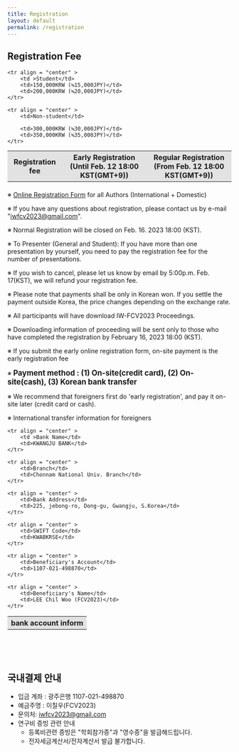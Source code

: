```yaml
---
title: Registration
layout: default
permalink: /registration
---
```


## Registration Fee

<div>
  <table style= "margin: auto">
    <th style = "background-color: #E2E2E2">Registration fee</th>
    <th style = "background-color: #E2E2E2">Early Registration<br>(Until Feb. 12 18:00 KST(GMT+9))</th>
    <th style = "background-color: #E2E2E2">Regular Registration<br>(From Feb. 12 18:00 KST(GMT+9))</th>

    <tr align = "center" >
        <td >Student</td>
        <td>150,000KRW (≒15,000JPY)</td>
        <td>200,000KRW (≒20,000JPY)</td>
    </tr>

    <tr align = "center" >
        <td>Non-student</td>
        
        <td>300,000KRW (≒30,000JPY)</td>
        <td>350,000KRW (≒35,000JPY)</td>
    </tr>
  </table>
</div>
<div style="margin: 20px;"></div>

※ [Online Registration Form](https://docs.google.com/forms/d/e/1FAIpQLSctOYXDpjWT23TLsi1PXiTSfTLqwus6dHD6U2SDfOT8NP9N9A/viewform?usp=sharing) for all Authors (International + Domestic)

※ If you have any questions about registration, please contact us by e-mail "iwfcv2023@gmail.com".

※ Normal Registration will be closed on Feb. 16. 2023 18:00 (KST).

※ To Presenter (General and Student): If you have more than one presentation by yourself, you need to pay the registration fee for the number of presentations.

※ If you wish to cancel, please let us know by email by 5:00p.m. Feb. 17(KST), we will refund your registration fee.

※ Please note that payments shall be only in Korean won. If you settle the payment outside Korea, the price changes depending on the exchange rate.

※ All participants will have download IW-FCV2023 Proceedings.

※ Downloading information of proceeding will be sent only to those who have completed the registration by February 16, 2023 18:00 (KST).

※ If you submit the early online registration form, on-site payment is the early registration fee

<span>※</span> <b style="font-size: 1.2em">Payment method : (1) On-site(credit card), (2) On-site(cash), (3) Korean bank transfer</b>

※ We recommend that foreigners first do 'early registration', and pay it on-site later (credit card or cash).

※ International transfer information for foreigners

<div>
  <table>
    <th colspan = "2" style = "background-color: #E2E2E2">bank account inform</th>

    <tr align = "center" >
        <td >Bank Name</td>
        <td>KWANGJU BANK</td>
    </tr>

    <tr align = "center" >
        <td>Branch</td>
        <td>Chonnam National Univ. Branch</td>
    </tr>

    <tr align = "center" >
        <td>Bank Address</td>
        <td>225, jebong-ro, Dong-gu, Gwangju, S.Korea</td>
    </tr>

    <tr align = "center" >
        <td>SWIFT Code</td>
        <td>KWABKRSE</td>
    </tr>

    <tr align = "center" >
        <td>Beneficiary's Account</td>
        <td>1107-021-498870</td>
    </tr>

    <tr align = "center" >
        <td>Beneficiary's Name</td>
        <td>LEE Chil Woo (FCV2023)</td>
    </tr>
  </table>
</div>
<div style="margin: 20px;"></div>

<div style="margin: 30px;"></div>


<div style="height: 1rem;"></div>
<div class="hr"></div>
<div style="height: 1rem;"></div>

## 국내결제 안내
* 입금 계좌 : 광주은행 1107-021-498870
* 예금주명 : 이칠우(FCV2023)
* 문의처: iwfcv2023@gmail.com
* 연구비 증빙 관련 안내
  * 등록비관련 증빙은 "학회참가증"과 "영수증"을 발급해드립니다.
  * 전자세금계산서/전자계산서 발급 불가합니다.